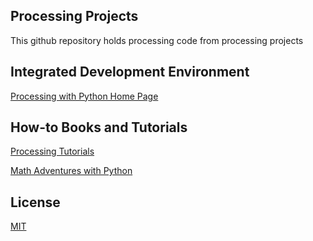 ## Processing Projects

This github repository holds processing code from processing projects

## Integrated Development Environment

[Processing with Python Home Page](https://py.processing.org)

## How-to Books and Tutorials

[Processing Tutorials](https://py.processing.org/tutorials/)

[Math Adventures with Python](https://nostarch.com/mathadventures)

## License
[MIT](https://choosealicense.com/licenses/mit/)
